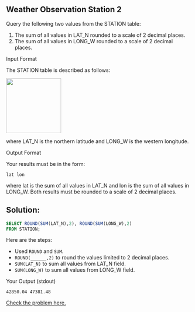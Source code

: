 ## Weather Observation Station 2

Query the following two values from the STATION table:

1. The sum of all values in LAT_N rounded to a scale of 2 decimal places.
2. The sum of all values in LONG_W rounded to a scale of 2 decimal places.

Input Format

The STATION table is described as follows:

<img src="https://s3.amazonaws.com/hr-challenge-images/9336/1449345840-5f0a551030-Station.jpg" width="150">

where LAT_N is the northern latitude and LONG_W is the western longitude.


Output Format

Your results must be in the form:
```
lat lon
```

where lat is the sum of all values in LAT_N and lon is the sum of all values in LONG_W. Both results must be rounded to a scale of 2 decimal places.


## Solution:
~~~sql
SELECT ROUND(SUM(LAT_N),2), ROUND(SUM(LONG_W),2)
FROM STATION;
~~~

Here are the steps:
- Used <code>ROUND</code> and <code>SUM</code>.
- <code>ROUND(______,2)</code> to round the values limited to 2 decimal places.
- <code>SUM(LAT_N)</code> to sum all values from LAT_N field.
- <code>SUM(LONG_W)</code> to sum all values from LONG_W field.


Your Output (stdout)
```
42850.04 47381.48
```



[Check the problem here.](https://www.hackerrank.com/challenges/weather-observation-station-2/problem)
